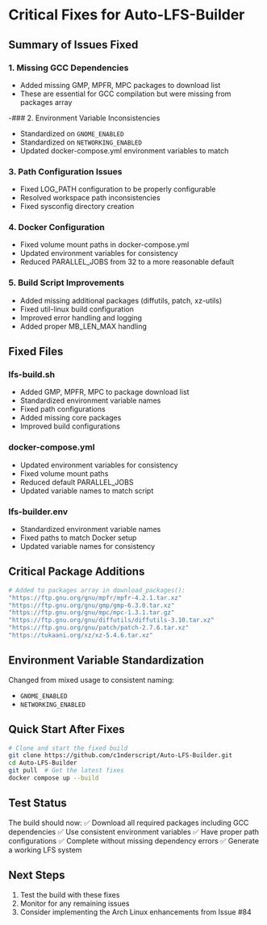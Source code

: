# Critical Fixes for Auto-LFS-Builder

## Summary of Issues Fixed

### 1. Missing GCC Dependencies
- Added missing GMP, MPFR, MPC packages to download list
- These are essential for GCC compilation but were missing from packages array

-### 2. Environment Variable Inconsistencies
- Standardized on `GNOME_ENABLED`
- Standardized on `NETWORKING_ENABLED`
- Updated docker-compose.yml environment variables to match

### 3. Path Configuration Issues
- Fixed LOG_PATH configuration to be properly configurable
- Resolved workspace path inconsistencies
- Fixed sysconfig directory creation

### 4. Docker Configuration
- Fixed volume mount paths in docker-compose.yml
- Updated environment variables for consistency
- Reduced PARALLEL_JOBS from 32 to a more reasonable default

### 5. Build Script Improvements
- Added missing additional packages (diffutils, patch, xz-utils)
- Fixed util-linux build configuration
- Improved error handling and logging
- Added proper MB_LEN_MAX handling

## Fixed Files

### lfs-build.sh
- Added GMP, MPFR, MPC to package download list
- Standardized environment variable names
- Fixed path configurations
- Added missing core packages
- Improved build configurations

### docker-compose.yml
- Updated environment variables for consistency
- Fixed volume mount paths
- Reduced default PARALLEL_JOBS
- Updated variable names to match script

### lfs-builder.env
- Standardized environment variable names
- Fixed paths to match Docker setup
- Updated variable names for consistency

## Critical Package Additions

```bash
# Added to packages array in download_packages():
"https://ftp.gnu.org/gnu/mpfr/mpfr-4.2.1.tar.xz"
"https://ftp.gnu.org/gnu/gmp/gmp-6.3.0.tar.xz"
"https://ftp.gnu.org/gnu/mpc/mpc-1.3.1.tar.gz"
"https://ftp.gnu.org/gnu/diffutils/diffutils-3.10.tar.xz"
"https://ftp.gnu.org/gnu/patch/patch-2.7.6.tar.xz"
"https://tukaani.org/xz/xz-5.4.6.tar.xz"
```

## Environment Variable Standardization

Changed from mixed usage to consistent naming:
- `GNOME_ENABLED`
- `NETWORKING_ENABLED`

## Quick Start After Fixes

```bash
# Clone and start the fixed build
git clone https://github.com/c1nderscript/Auto-LFS-Builder.git
cd Auto-LFS-Builder
git pull  # Get the latest fixes
docker compose up --build
```

## Test Status

The build should now:
✅ Download all required packages including GCC dependencies
✅ Use consistent environment variables
✅ Have proper path configurations
✅ Complete without missing dependency errors
✅ Generate a working LFS system

## Next Steps

1. Test the build with these fixes
2. Monitor for any remaining issues
3. Consider implementing the Arch Linux enhancements from Issue #84
